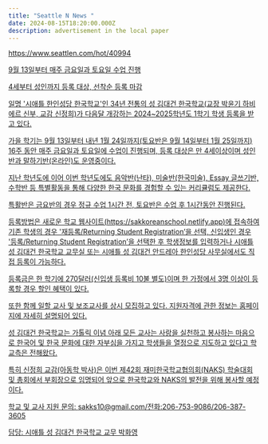 ```yaml
---
title: "Seattle N News "
date: 2024-08-15T18:20:00.000Z
description: advertisement in the local paper
---
```

<https://www.seattlen.com/hot/40994>

[9월 13일부터 매주 금요일과 토요일 수업 진행 ](https://www.seattlen.com/hot/40994)

[](https://www.seattlen.com/hot/40994)

[4세부터 성인까지 등록 대상, 선착순 등록 마감 ](https://www.seattlen.com/hot/40994)

[](https://www.seattlen.com/hot/40994)

[ ](https://www.seattlen.com/hot/40994)

[](https://www.seattlen.com/hot/40994)

[일명 '시애틀 한인성당 한국학교'인 34년 전통의 성 김대건 한국학교(교장 박윤기 하비에르 신부, 교감 신정희)가 다음달 개강하는 2024~2025학년도 1학기 학생 등록을 받고 있다. ](https://www.seattlen.com/hot/40994)

[](https://www.seattlen.com/hot/40994)

[가을 학기는 9월 13일부터 내년 1월 24일까지(토요반은 9월 14일부터 1월 25일까지) 16주 동안 매주 금요일과 토요일에 수업이 진행되며,  등록 대상은 만 4세이상이며 성인반과 말하기반(온라인)도 운영중이다.](https://www.seattlen.com/hot/40994)

[](https://www.seattlen.com/hot/40994)

[지난 학년도에 이어 이번 학년도에도 음악반(난타), 미술반(한국미술), Essay 글쓰기반, 수학반 등 특별활동을 통해 다양한 한국 문화를 경험할 수 있는 커리큘럼도 제공한다. ](https://www.seattlen.com/hot/40994)

[](https://www.seattlen.com/hot/40994)

[특활반은 금요반의 경우 정규 수업 1시간 전, 토요반은 수업 후 1시간동안 진행된다. ](https://www.seattlen.com/hot/40994)

[](https://www.seattlen.com/hot/40994)

[등록방법은 새로운 학교 웹사이트(https://sakkoreanschool.netlify.app)에 접속하여 기존 학생의 경우 '재등록/Returning Student Registration’을 선택, 신입생인 경우 '등록/Returning Student Registration’을 선택한 후 학생정보를 입력하거나 시애틀 성 김대건 한국학교 교무실 또는 시애틀 성 김대건 안드레아 한인성당 사무실에서도 직접 등록이 가능하다.](https://www.seattlen.com/hot/40994)

[](https://www.seattlen.com/hot/40994)

[등록금은 한 학기에 270달러(신입생 등록비 10불 별도)이며 한 가정에서 3명 이상이 등록할 경우 할인 혜택이 있다.](https://www.seattlen.com/hot/40994)

[](https://www.seattlen.com/hot/40994)

[또한 함께 일할 교사 및 보조교사를 상시 모집하고 있다. 지원자격에 관한 정보는 홈페이지에 자세히 설명되어 있다. ](https://www.seattlen.com/hot/40994)

[](https://www.seattlen.com/hot/40994)

[성 김대건 한국학교는 가톨릭 이념 아래 모든 교사는 사랑을 실천하고 봉사하는 마음으로 한국어 및 한국 문화에 대한 자부심을 가지고 학생들을 열정으로 지도하고 있다고 학교측은 전해왔다.  ](https://www.seattlen.com/hot/40994)

[](https://www.seattlen.com/hot/40994)

[특히 신정희 교감(아동학 박사)은 이번 제42회 재미한국학교협의회(NAKS) 학술대회 및 총회에서 부회장으로 임명되어 앞으로 한국학교와 NAKS의 발전을 위해 봉사할 예정이다. ](https://www.seattlen.com/hot/40994)

[](https://www.seattlen.com/hot/40994)

[학교 및 교사 지원 문의: sakks10@gmail.com/전화:206-753-9086/206-387-3605](https://www.seattlen.com/hot/40994)

[](https://www.seattlen.com/hot/40994)

[담당: 시애틀 성 김대건 한국학교 교무 박화영](https://www.seattlen.com/hot/40994)
